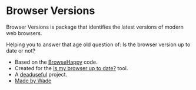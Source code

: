 Browser Versions
================

Browser Versions is package that identifies the latest versions of modern web browsers.

Helping you to answer that age old question of: Is the browser version up to date or not?

- Based on the [BrowseHappy](https://github.com/WordPress/browsehappy/blob/master/functions.php) code. 
- Created for the [Is my browser up to date?](http://deaduseful.com/browsercheck/) tool.
- A [deaduseful](http://deaduseful.com/) project.
- [Made by Wade](http://wade.be/)